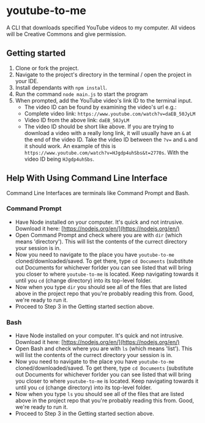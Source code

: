# youtube-to-me
A CLI that downloads specified YouTube videos to my computer. All videos will be Creative Commons and give permission.

## Getting started
1. Clone or fork the project.
2. Navigate to the project's directory in the terminal / open the project in your IDE.
3. Install dependants with `npm install`.
4. Run the command `node main.js` to start the program
5. When prompted, add the YouTube video's link ID to the terminal input.
   * The video ID can be found by examining the video's url e.g.:
   * Complete video link: `https://www.youtube.com/watch?v=daEB_50JyLM`
   * Video ID from the above link: `daEB_50JyLM` 
   * The video ID should be short like above. If you are trying to download a video with a really long link, it will usually have an `&` at the end of the video ID. Take the video ID between the `?v=` and `&` and it should work. An example of this is `https://www.youtube.com/watch?v=HJgdp4uhSbs&t=2770s`. With the video ID being `HJgdp4uhSbs`.


## Help With Using Command Line Interface 
Command Line Interfaces are terminals like Command Prompt and Bash.

### Command Prompt
* Have Node installed on your computer. It's quick and not intrusive. Download it here: [https://nodejs.org/en/](https://nodejs.org/en/)
* Open Command Prompt and check where you are with `dir` (which means 'directory'). This will list the contents of the currect directory your session is in.
* Now you need to navigate to the place you have `youtube-to-me` cloned/downloaded/saved. To get there, type `cd Documents` (substitute out Documents for whichever forlder you can see listed that will bring you closer to where `youtube-to-me` is located. Keep navigating towards it until you `cd` (change directory) into its top-level folder. 
* Now when you type `dir` you should see all of the files that are listed above in the project repo that you're probably reading this from. Good, we're ready to run it.
* Proceed to Step 3 in the Getting started section above.

### Bash
* Have Node installed on your computer. It's quick and not intrusive. Download it here: [https://nodejs.org/en/](https://nodejs.org/en/)
* Open Bash and check where you are with `ls` (which means 'list'). This will list the contents of the currect directory your session is in.
* Now you need to navigate to the place you have `youtube-to-me` cloned/downloaded/saved. To get there, type `cd Documents` (substitute out Documents for whichever forlder you can see listed that will bring you closer to where `youtube-to-me` is located. Keep navigating towards it until you `cd` (change directory) into its top-level folder. 
* Now when you type `ls` you should see all of the files that are listed above in the project repo that you're probably reading this from. Good, we're ready to run it.
* Proceed to Step 3 in the Getting started section above.
